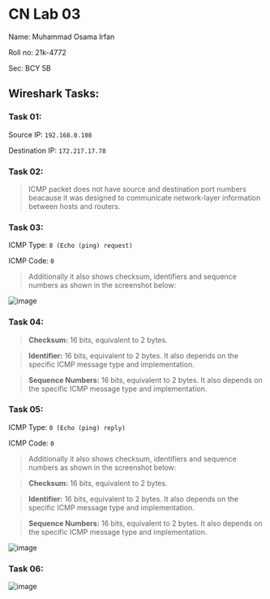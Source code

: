 # CN Lab 03
Name: Muhammad Osama Irfan

Roll no: 21k-4772

Sec: BCY 5B

## Wireshark Tasks:
### Task 01:
Source IP: `192.168.0.108`

Destination IP: `172.217.17.78`

### Task 02:
> ICMP packet does not have source and destination port numbers beacause it was designed to communicate network-layer information between hosts and routers.

### Task 03:
ICMP Type: `8 (Echo (ping) request)`

ICMP Code: `0`

> Additionally it also shows checksum, identifiers and sequence numbers as shown in the screenshot below: 

![image](https://github.com/osamaairfan/Computer-Networks-Labs/assets/115397536/3d28909e-c863-41db-8968-c61345063a39)

### Task 04:
> **Checksum:** 16 bits, equivalent to 2 bytes.

> **Identifier:** 16 bits, equivalent to 2 bytes. It also depends on the specific ICMP message type and implementation.

> **Sequence Numbers:** 16 bits, equivalent to 2 bytes. It also depends on the specific ICMP message type and implementation.

### Task 05:
ICMP Type: `0 (Echo (ping) reply)`

ICMP Code: `0`

> Additionally it also shows checksum, identifiers and sequence numbers as shown in the screenshot below:

> **Checksum:** 16 bits, equivalent to 2 bytes.

> **Identifier:** 16 bits, equivalent to 2 bytes. It also depends on the specific ICMP message type and implementation.

> **Sequence Numbers:** 16 bits, equivalent to 2 bytes. It also depends on the specific ICMP message type and implementation.

![image](https://github.com/osamaairfan/Computer-Networks-Labs/assets/115397536/40b87f8d-1905-4e2a-8a63-060fb33a76ec)

### Task 06:
![image](https://github.com/osamaairfan/Computer-Networks-Labs/assets/115397536/2f272408-cddb-404f-8c9c-a166d5dab8b3)

